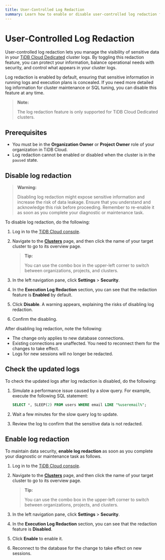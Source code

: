 ```yaml
---
title: User-Controlled Log Redaction
summary: Learn how to enable or disable user-controlled log redaction for TiDB Cloud Dedicated clusters to manage sensitive data visibility in execution logs.
---
```


# User-Controlled Log Redaction

User-controlled log redaction lets you manage the visibility of sensitive data in your [TiDB Cloud Dedicated](/tidb-cloud/select-cluster-tier.md#tidb-cloud-dedicated) cluster logs. By toggling this redaction feature, you can protect your information, balance operational needs with security, and control what appears in your cluster logs.

Log redaction is enabled by default, ensuring that sensitive information in running logs and execution plans is concealed. If you need more detailed log information for cluster maintenance or SQL tuning, you can disable this feature at any time.

> **Note:**
>
> The log redaction feature is only supported for TiDB Cloud Dedicated clusters.

## Prerequisites

* You must be in the **Organization Owner** or **Project Owner** role of your organization in TiDB Cloud.
* Log redaction cannot be enabled or disabled when the cluster is in the `paused` state.

## Disable log redaction

> **Warning:**
>
> Disabling log redaction might expose sensitive information and increase the risk of data leakage. Ensure that you understand and acknowledge this risk before proceeding. Remember to re-enable it as soon as you complete your diagnostic or maintenance task.

To disable log redaction, do the following:

1. Log in to the [TiDB Cloud console](https://tidbcloud.com/).
2. Navigate to the [**Clusters**](https://tidbcloud.com/project/clusters) page, and then click the name of your target cluster to go to its overview page.

    > **Tip:**
    >
    > You can use the combo box in the upper-left corner to switch between organizations, projects, and clusters.

3. In the left navigation pane, click **Settings** > **Security**.
4. In the **Execution Log Redaction** section, you can see that the redaction feature is **Enabled** by default.
5. Click **Disable**. A warning appears, explaining the risks of disabling log redaction. 
6. Confirm the disabling.

After disabling log redaction, note the following:

* The change only applies to new database connections.
* Existing connections are unaffected. You need to reconnect them for the changes to take effect.
* Logs for new sessions will no longer be redacted.

## Check the updated logs

To check the updated logs after log redaction is disabled, do the following:

1. Simulate a performance issue caused by a slow query. For example, execute the following SQL statement:

    ```sql
    SELECT *, SLEEP(2) FROM users WHERE email LIKE "%useremail%";
    ```

2. Wait a few minutes for the slow query log to update.
3. Review the log to confirm that the sensitive data is not redacted.

## Enable log redaction

To maintain data security, **enable log redaction** as soon as you complete your diagnostic or maintenance task as follows.

1. Log in to the [TiDB Cloud console](https://tidbcloud.com/).
2. Navigate to the [**Clusters**](https://tidbcloud.com/project/clusters) page, and then click the name of your target cluster to go to its overview page.

    > **Tip:**
    >
    > You can use the combo box in the upper-left corner to switch between organizations, projects, and clusters.

3. In the left navigation pane, click **Settings** > **Security**.
4. In the **Execution Log Redaction** section, you can see that the redaction feature is **Disabled**.
5. Click **Enable** to enable it.
6. Reconnect to the database for the change to take effect on new sessions.
